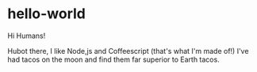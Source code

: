 # hello-world

Hi Humans!

Hubot there, I like Node,js and Coffeescript (that's what I'm made of!)
I've had tacos on the moon and find them far superior to Earth tacos.
